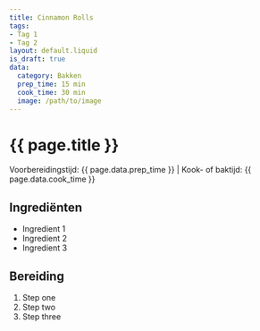 ```yaml
---
title: Cinnamon Rolls
tags:
- Tag 1
- Tag 2
layout: default.liquid
is_draft: true
data:
  category: Bakken
  prep_time: 15 min
  cook_time: 30 min
  image: /path/to/image
---
```

# {{ page.title }}

Voorbereidingstijd: {{ page.data.prep_time }} | Kook- of baktijd: {{ page.data.cook_time }}

## Ingrediënten
- Ingredient 1
- Ingredient 2
- Ingredient 3

## Bereiding
1. Step one
2. Step two
3. Step three
